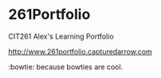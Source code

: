 # 261Portfolio
CIT261 Alex's Learning Portfolio

http://www.261portfolio.capturedarrow.com

:bowtie:
because bowties are cool. 
